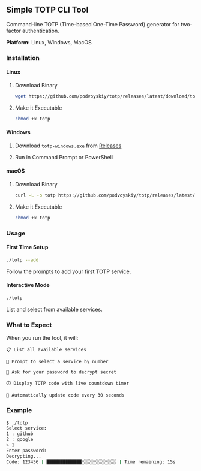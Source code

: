 ## Simple TOTP CLI Tool

Command-line TOTP (Time-based One-Time Password) generator for two-factor authentication.

**Platform:** Linux, Windows, MacOS

### Installation

#### Linux

1. Download Binary
    ```bash
    wget https://github.com/podvoyskiy/totp/releases/latest/download/totp-linux -O totp
    ```

2. Make it Executable
    ```bash
    chmod +x totp
    ```

#### Windows

1. Download `totp-windows.exe` from [Releases](https://github.com/podvoyskiy/totp/releases) 

2. Run in Command Prompt or PowerShell

#### macOS

1. Download Binary
    ```bash
    curl -L -o totp https://github.com/podvoyskiy/totp/releases/latest/download/totp-macos
    ```

2. Make it Executable
    ```bash
    chmod +x totp
    ```

### Usage

#### First Time Setup
```bash
./totp --add
```
Follow the prompts to add your first TOTP service.

#### Interactive Mode
```bash
./totp
```
List and select from available services.

### What to Expect

When you run the tool, it will:

    📋 List all available services

    🔢 Prompt to select a service by number

    🔐 Ask for your password to decrypt secret

    ⏱️ Display TOTP code with live countdown timer

    🔄 Automatically update code every 30 seconds

### Example

```bash
$ ./totp
Select service:
1 : github
2 : google
> 1
Enter password:
Decrypting...
Code: 123456 | █████████████░░░░░░░░░░░░░ | Time remaining: 15s
```